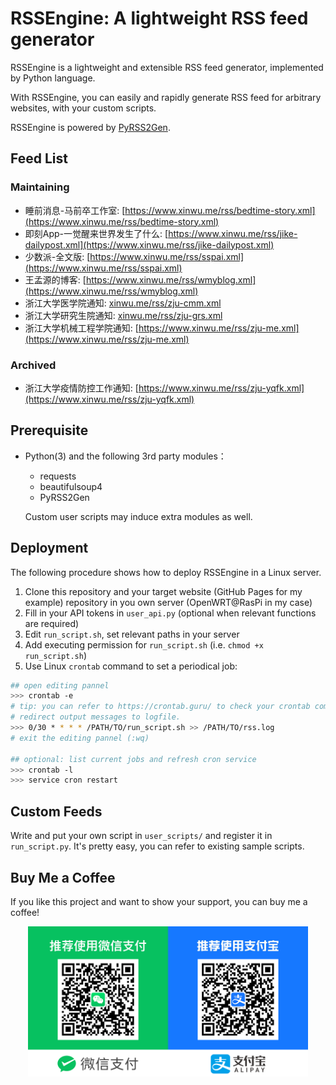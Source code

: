 # RSSEngine: A lightweight RSS feed generator

RSSEngine is a lightweight and extensible RSS feed generator, implemented by Python language. 

With RSSEngine, you can easily and rapidly generate RSS feed for arbitrary websites, with your custom scripts.

RSSEngine is powered by [PyRSS2Gen](http://www.dalkescientific.com/Python/PyRSS2Gen.html).

## Feed List

### Maintaining

- 睡前消息-马前卒工作室: [https://www.xinwu.me/rss/bedtime-story.xml](https://www.xinwu.me/rss/bedtime-story.xml)
- 即刻App-一觉醒来世界发生了什么: [https://www.xinwu.me/rss/jike-dailypost.xml](https://www.xinwu.me/rss/jike-dailypost.xml)
- 少数派-全文版: [https://www.xinwu.me/rss/sspai.xml](https://www.xinwu.me/rss/sspai.xml)
- 王孟源的博客: [https://www.xinwu.me/rss/wmyblog.xml](https://www.xinwu.me/rss/wmyblog.xml)
- 浙江大学医学院通知: [xinwu.me/rss/zju-cmm.xml](xinwu.me/rss/zju-cmm.xml)
- 浙江大学研究生院通知: [xinwu.me/rss/zju-grs.xml](xinwu.me/rss/zju-grs.xml)
- 浙江大学机械工程学院通知: [https://www.xinwu.me/rss/zju-me.xml](https://www.xinwu.me/rss/zju-me.xml)

### Archived

- 浙江大学疫情防控工作通知: [https://www.xinwu.me/rss/zju-yqfk.xml](https://www.xinwu.me/rss/zju-yqfk.xml)

## Prerequisite

- Python(3) and the following 3rd party modules：
  - requests
  - beautifulsoup4
  - PyRSS2Gen
  
  Custom user scripts may induce extra modules as well.

## Deployment

The following procedure shows how to deploy RSSEngine in a Linux server. 

1. Clone this repository and your target website (GitHub Pages for my example) repository in you own server (OpenWRT@RasPi in my case)
2. Fill in your API tokens in `user_api.py` (optional when relevant functions are required)
3. Edit `run_script.sh`, set relevant paths in your server
4. Add executing permission for `run_script.sh` (i.e. `chmod +x run_script.sh`)
5. Use Linux `crontab` command to set a periodical job:

```bash
## open editing pannel
>>> crontab -e
# tip: you can refer to https://crontab.guru/ to check your crontab commands
# redirect output messages to logfile.
>>> 0/30 * * * * /PATH/TO/run_script.sh >> /PATH/TO/rss.log
# exit the editing pannel (:wq)

## optional: list current jobs and refresh cron service
>>> crontab -l
>>> service cron restart
```

## Custom Feeds

Write and put your own script in `user_scripts/` and register it in `run_script.py`. It's pretty easy, you can refer to existing sample scripts.


## Buy Me a Coffee

If you like this project and want to show your support, you can buy me a coffee!

<p align="center">
    <img src="./donate.png" height="240">
</p>
